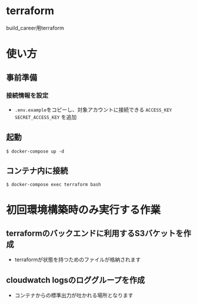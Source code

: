 # terraform
build_career用terraform

# 使い方
## 事前準備
### 接続情報を設定
* `.env.example`をコピーし、対象アカウントに接続できる `ACCESS_KEY` `SECRET_ACCESS_KEY` を追加

## 起動
```
$ docker-compose up -d
```

## コンテナ内に接続
```
$ docker-compose exec terraform bash
```

# 初回環境構築時のみ実行する作業
## terraformのバックエンドに利用するS3バケットを作成
* terraformが状態を持つためのファイルが格納されます

## cloudwatch logsのロググループを作成
* コンテナからの標準出力が吐かれる場所となります
